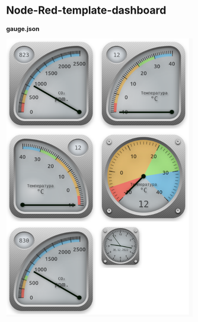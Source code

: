 # Node-Red-template-dashboard

### gauge.json

![Image alt](https://github.com/immortalserg/Node-Red-template-dashboard/raw/main/060.png)

